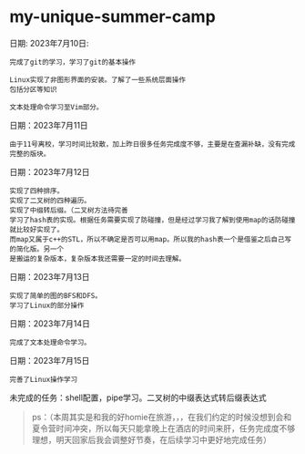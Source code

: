 # my-unique-summer-camp



日期: 2023年7月10日:
```
完成了git的学习，学习了git的基本操作
```
```
Linux实现了非图形界面的安装。了解了一些系统层面操作
包括分区等知识
```
```
文本处理命令学习至Vim部分。
```
日期：2023年7月11日
```
由于11号离校，学习时间比较散，加上昨日很多任务完成度不够，主要是在查漏补缺，没有完成完整的版块。
```
日期：2023年7月12日
```
实现了四种排序。
实现了二叉树的四种遍历。
实现了中缀转后缀。（二叉树方法待完善
学习了hash表的实现。根据任务需要实现了防碰撞，但是经过学习我了解到使用map的话防碰撞就比较好实现了。
而map又属于c++的STL，所以不确定是否可以用map。所以我的hash表一个是借鉴之后自己写的简化版。另一个
是搬运的复杂版本，复杂版本我还需要一定的时间去理解。
```
日期：2023年7月13日
```
实现了简单的图的BFS和DFS。
学习了Linux的部分操作
```

日期：2023年7月14日
```
完成了文本处理命令学习。
```
日期：2023年7月15日
```
完善了Linux操作学习
```
未完成的任务：shell配置，pipe学习。二叉树的中缀表达式转后缀表达式
> ps：（本周其实是和我的好homie在旅游，，，在我们约定的时候没想到会和夏令营时间冲突，所以每天只能拿晚上在酒店的时间来肝，任务完成度不够理想，明天回家后我会调整好节奏，在后续学习中更好地完成任务）

